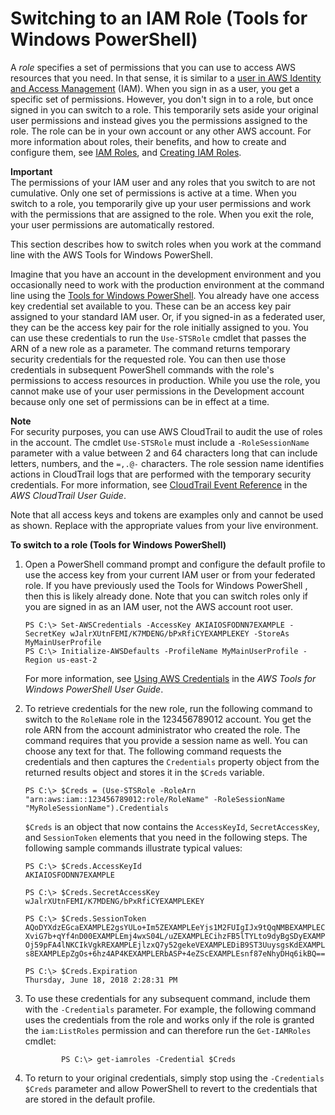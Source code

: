 # Switching to an IAM Role \(Tools for Windows PowerShell\)<a name="id_roles_use_switch-role-twp"></a>

A *role* specifies a set of permissions that you can use to access AWS resources that you need\. In that sense, it is similar to a [user in AWS Identity and Access Management](https://docs.aws.amazon.com/IAM/latest/UserGuide/id.html) \(IAM\)\. When you sign in as a user, you get a specific set of permissions\. However, you don't sign in to a role, but once signed in you can switch to a role\. This temporarily sets aside your original user permissions and instead gives you the permissions assigned to the role\. The role can be in your own account or any other AWS account\. For more information about roles, their benefits, and how to create and configure them, see [IAM Roles](id_roles.md), and [Creating IAM Roles](id_roles_create.md)\.

**Important**  
The permissions of your IAM user and any roles that you switch to are not cumulative\. Only one set of permissions is active at a time\. When you switch to a role, you temporarily give up your user permissions and work with the permissions that are assigned to the role\. When you exit the role, your user permissions are automatically restored\.

This section describes how to switch roles when you work at the command line with the AWS Tools for Windows PowerShell\.

Imagine that you have an account in the development environment and you occasionally need to work with the production environment at the command line using the [Tools for Windows PowerShell](http://aws.amazon.com/powershell/)\. You already have one access key credential set available to you\. These can be an access key pair assigned to your standard IAM user\. Or, if you signed\-in as a federated user, they can be the access key pair for the role initially assigned to you\. You can use these credentials to run the `Use-STSRole` cmdlet that passes the ARN of a new role as a parameter\. The command returns temporary security credentials for the requested role\. You can then use those credentials in subsequent PowerShell commands with the role's permissions to access resources in production\. While you use the role, you cannot make use of your user permissions in the Development account because only one set of permissions can be in effect at a time\.

**Note**  
For security purposes, you can use AWS CloudTrail to audit the use of roles in the account\. The cmdlet `Use-STSRole` must include a `-RoleSessionName` parameter with a value between 2 and 64 characters long that can include letters, numbers, and the `=,.@-` characters\. The role session name identifies actions in CloudTrail logs that are performed with the temporary security credentials\. For more information, see [CloudTrail Event Reference](https://docs.aws.amazon.com/awscloudtrail/latest/userguide/eventreference.html) in the *AWS CloudTrail User Guide*\.

Note that all access keys and tokens are examples only and cannot be used as shown\. Replace with the appropriate values from your live environment\.

**To switch to a role \(Tools for Windows PowerShell\)**

1. Open a PowerShell command prompt and configure the default profile to use the access key from your current IAM user or from your federated role\. If you have previously used the Tools for Windows PowerShell , then this is likely already done\. Note that you can switch roles only if you are signed in as an IAM user, not the AWS account root user\.

   ```
   PS C:\> Set-AWSCredentials -AccessKey AKIAIOSFODNN7EXAMPLE -SecretKey wJalrXUtnFEMI/K7MDENG/bPxRfiCYEXAMPLEKEY -StoreAs MyMainUserProfile
   PS C:\> Initialize-AWSDefaults -ProfileName MyMainUserProfile -Region us-east-2
   ```

   For more information, see [Using AWS Credentials](https://docs.aws.amazon.com/powershell/latest/userguide/specifying-your-aws-credentials.html) in the *AWS Tools for Windows PowerShell User Guide*\.

1. To retrieve credentials for the new role, run the following command to switch to the `RoleName` role in the 123456789012 account\. You get the role ARN from the account administrator who created the role\. The command requires that you provide a session name as well\. You can choose any text for that\. The following command requests the credentials and then captures the `Credentials` property object from the returned results object and stores it in the `$Creds` variable\.

   ```
   PS C:\> $Creds = (Use-STSRole -RoleArn "arn:aws:iam::123456789012:role/RoleName" -RoleSessionName "MyRoleSessionName").Credentials
   ```

   `$Creds` is an object that now contains the `AccessKeyId`, `SecretAccessKey`, and `SessionToken` elements that you need in the following steps\. The following sample commands illustrate typical values:

   ```
   PS C:\> $Creds.AccessKeyId
   AKIAIOSFODNN7EXAMPLE
   
   PS C:\> $Creds.SecretAccessKey
   wJalrXUtnFEMI/K7MDENG/bPxRfiCYEXAMPLEKEY
   
   PS C:\> $Creds.SessionToken
   AQoDYXdzEGcaEXAMPLE2gsYULo+Im5ZEXAMPLEeYjs1M2FUIgIJx9tQqNMBEXAMPLECvSRyh0FW7jEXAMPLEW+vE/7s1HRp
   XviG7b+qYf4nD00EXAMPLEmj4wxS04L/uZEXAMPLECihzFB5lTYLto9dyBgSDyEXAMPLE9/g7QRUhZp4bqbEXAMPLENwGPy
   Oj59pFA4lNKCIkVgkREXAMPLEjlzxQ7y52gekeVEXAMPLEDiB9ST3UuysgsKdEXAMPLE1TVastU1A0SKFEXAMPLEiywCC/C
   s8EXAMPLEpZgOs+6hz4AP4KEXAMPLERbASP+4eZScEXAMPLEsnf87eNhyDHq6ikBQ==
   
   PS C:\> $Creds.Expiration
   Thursday, June 18, 2018 2:28:31 PM
   ```

1. To use these credentials for any subsequent command, include them with the `-Credentials` parameter\. For example, the following command uses the credentials from the role and works only if the role is granted the `iam:ListRoles` permission and can therefore run the `Get-IAMRoles` cmdlet:

   ```
           PS C:\> get-iamroles -Credential $Creds
   ```

1. To return to your original credentials, simply stop using the `-Credentials $Creds` parameter and allow PowerShell to revert to the credentials that are stored in the default profile\.